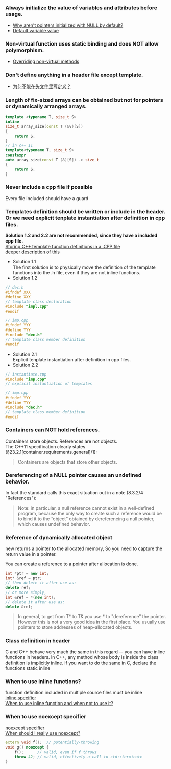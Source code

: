 ### **Always** initialize the value of variables and attributes before usage.
- [Why aren't pointers initialized with NULL by default?](https://stackoverflow.com/questions/1910832/why-arent-pointers-initialized-with-null-by-default)  
- [Default variable value](https://stackoverflow.com/questions/6032638/default-variable-value)  

### Non-virtual function uses static binding and does NOT allow polymorphism.
- [Overriding non-virtual methods](https://stackoverflow.com/questions/11067975/overriding-non-virtual-methods)

### Don't define anything in a header file except template.
- [为何不能在头文件里写定义？](https://blog.csdn.net/trap94/article/details/50602090)

### Length of fix-sized arrays can be obtained but not for pointers or dynamically arranged arrays.
```c++
template <typename T, size_t S>
inline
size_t array_size(const T (&v)[S]) 
{ 
    return S; 
}
// in c++ 11
template<typename T, size_t S>
constexpr 
auto array_size(const T (&)[S]) -> size_t
{ 
    return S; 
}
```

### Never include a cpp file if possible
Every file included should have a guard 

### Templates definition should be written or include in the header. Or we need explicit tenplate instantiation after definition in cpp files.
**Solution 1.2 and 2.2 are not recommended, since they have a included cpp file.**  
[Storing C++ template function definitions in a .CPP file](https://stackoverflow.com/questions/115703/storing-c-template-function-definitions-in-a-cpp-file)  
[deeper description of this](https://isocpp.org/wiki/faq/templates#templates-defn-vs-decl)  
- Solution 1.1  
 The first solution is to physically move the definition of the template functions into the .h file, even if they are not inline functions. 
- Solution 1.2  
```c++
// dec.h
#ifndef XXX
#define XXX
// template class declaration
#include "impl.cpp"
#endif

// imp.cpp
#ifndef YYY
#define YYY
#include "dec.h"
// template class member definition
#endif
```
- Solution 2.1  
 Explicit tenplate instantiation after definition in cpp files.
- Solution 2.2  
 ```c++
// instantiate.cpp
#include "imp.cpp"
// explicit instantiation of templates

// imp.cpp
#ifndef YYY
#define YYY
#include "dec.h"
// template class member definition
#endif
 ```


### Containers can NOT hold references.
Containers store objects. References are not objects.  
The C++11 specification clearly states (§23.2.1[container.requirements.general]/1):  
> Containers are objects that store other objects.

### Dereferencing of a NULL pointer causes an undefined behavior.
In fact the standard calls this exact situation out in a note (8.3.2/4 "References"):  
> Note: in particular, a null reference cannot exist in a well-defined program, because the only way to create such a reference would be to bind it to the “object” obtained by dereferencing a null pointer, which causes undefined behavior.

### Reference of dynamically allocated object
new returns a pointer to the allocated memory, So you need to capture the return value in a pointer.

You can create a reference to a pointer after allocation is done.
```c++
int *ptr = new int;
int* &ref = ptr;
// then delete it after use as:
delete ref;
// or more simply,
int &ref = *(new int);
// delete it after use as:
delete &ref;
```
> In general, to get from T* to T& you use * to "dereference" the pointer.
However this is not a very good idea in the first place. You usually use pointers to store addresses of heap-allocated objects.

### Class definition in header
C and C++ behave very much the same in this regard -- you can have inline functions in headers. In C++, any method whose body is inside the class definition is implicitly inline. If you want to do the same in C, declare the functions static inline

### When to use inline functions?
function definition included in multiple source files must be inline  
[inline specifier](http://en.cppreference.com/w/cpp/language/inline)  
[When to use inline function and when not to use it?](stackoverflow.com/questions/1932311/when-to-use-inline-function-and-when-not-to-use-it)

### When to use **noexcept** specifier
[noexcept specifier](http://en.cppreference.com/w/cpp/language/noexcept_spec)  
[When should I really use noexcept?](https://stackoverflow.com/questions/10787766/when-should-i-really-use-noexcept)  
```c++
extern void f();  // potentially-throwing
void g() noexcept {
    f();      // valid, even if f throws
    throw 42; // valid, effectively a call to std::terminate
}
```